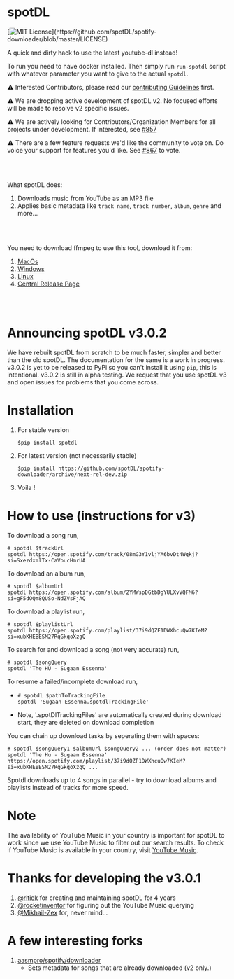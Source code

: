 # spotDL

[![MIT License](https://img.shields.io/apm/l/atomic-design-ui.svg?)](https://github.com/spotDL/spotify-downloader/blob/master/LICENSE)

A quick and dirty hack to use the latest youtube-dl instead!

To run you need to have docker installed. Then simply run `run-spotdl` script with whatever parameter you want to give to the actual `spotdl`.




⚠ Interested Contributors, please read our [contributing Guidelines](CONTRIBUTING.md) first.

⚠ We are dropping active development of spotDL v2. No focused efforts will be made to resolve v2
specific issues.

⚠ We are actively looking for Contributors/Organization Members for all projects under development. 
If interested, see [#857](https://github.com/spotDL/spotify-downloader/issues/857)

⚠ There are a few feature requests we'd like the community to vote on. Do voice your support for features you'd like.
See [#867](https://github.com/spotDL/spotify-downloader/issues/867) to vote.

<br><br>

What spotDL does:
1. Downloads music from YouTube as an MP3 file
2. Applies basic metadata like `track name`, `track number`, `album`, `genre` and more...

<br><br>

You need to download ffmpeg to use this tool, download it from:
1. [MacOs](https://evermeet.cx/ffmpeg/)
2. [Windows](https://www.gyan.dev/ffmpeg/builds/)
3. [Linux](https://johnvansickle.com/ffmpeg/)
4. [Central Release Page](https://ffmpeg.org/download.html)

<br><br>

# Announcing spotDL v3.0.2

We have rebuilt spotDL from scratch to be much faster, simpler and better than the old spotDL.
The documentation for the same is a work in progress. v3.0.2 is yet to be released to PyPi so you
can't install it using `pip`, this is intentional. v3.0.2 is still in alpha testing. We request that
you use spotDL v3 and open issues for problems that you come across.

# Installation

1. For stable version

    ```
    $pip install spotdl
    ```

2. For latest version (not necessarily stable)

    ```
    $pip install https://github.com/spotDL/spotify-downloader/archive/next-rel-dev.zip
    ```
        
3. Voila !

# How to use (instructions for v3)
To download a song run,

    # spotdl $trackUrl
    spotdl https://open.spotify.com/track/08mG3Y1vljYA6bvDt4Wqkj?si=SxezdxmlTx-CaVoucHmrUA

To download an album run,
    
    # spotdl $albumUrl
    spotdl https://open.spotify.com/album/2YMWspDGtbDgYULXvVQFM6?si=gF5dOQm8QUSo-NdZVsFjAQ

To download a playlist run,
    
    # spotdl $playlistUrl
    spotdl https://open.spotify.com/playlist/37i9dQZF1DWXhcuQw7KIeM?si=xubKHEBESM27RqGkqoXzgQ

To search for and download a song (not very accurate) run,
    
    # spotdl $songQuery
    spotdl 'The HU - Sugaan Essenna'

To resume a failed/incomplete download run,
    
-   ```
    # spotdl $pathToTrackingFile
    spotdl 'Sugaan Essenna.spotdlTrackingFile'
    ```

-   Note, '.spotDlTrackingFiles' are automatically created during download start, they are deleted on
    download completion

You can chain up download tasks by seperating them with spaces:
    
    # spotdl $songQuery1 $albumUrl $songQuery2 ... (order does not matter)
    spotdl 'The Hu - Sugaan Essenna' https://open.spotify.com/playlist/37i9dQZF1DWXhcuQw7KIeM?si=xubKHEBESM27RqGkqoXzgQ ...

Spotdl downloads up to 4 songs in parallel - try to download albums and playlists instead of
tracks for more speed.

# Note

The availability of YouTube Music in your country is important for spotDL to work since we use YouTube Music to filter out our search results.
To check if YouTube Music is available in your country, visit [YouTube Music](https://music.youtube.com).

# Thanks for developing the v3.0.1
1. [@ritiek](https://github.com/ritiek) for creating and maintaining spotDL for 4 years
2. [@rocketinventor](https://github.com/rocketinventor) for figuring out the YouTube Music querying
3. [@Mikhail-Zex](https://github.com/Mikhail-Zex) for, never mind...

# A few interesting forks
1. [aasmpro/spotify/downloader](https://github.com/aasmpro/spotify-downloader)
    - Sets metadata for songs that are already downloaded (v2 only.)
